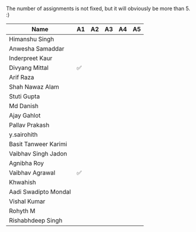 The number of assignments is not fixed, but it will obviously be more than 5. :)


| Name | A1 | A2 | A3 | A4 | A5 |
| --- | --- | --- | --- | --- | --- | 
| Himanshu Singh | 
| Anwesha Samaddar | 
| Inderpreet Kaur | 
| Divyang Mittal | :white_check_mark: | 
| Arif Raza | 
| Shah Nawaz Alam | 
| Stuti Gupta |
| Md Danish |
| Ajay Gahlot | 
| Pallav Prakash |
| y.sairohith |
| Basit Tanweer Karimi | 
| Vaibhav Singh Jadon | 
| Agnibha Roy | 
| Vaibhav Agrawal | :white_check_mark: |
| Khwahish | 
| Aadi Swadipto Mondal | 
| Vishal Kumar | 
| Rohyth M | 
| Rishabhdeep Singh | 
